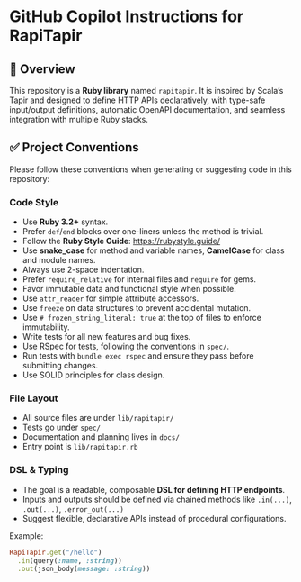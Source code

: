 # GitHub Copilot Instructions for RapiTapir

## 📌 Overview

This repository is a **Ruby library** named `rapitapir`. It is inspired by Scala’s Tapir and designed to define HTTP APIs declaratively, with type-safe input/output definitions, automatic OpenAPI documentation, and seamless integration with multiple Ruby stacks.

## ✅ Project Conventions

Please follow these conventions when generating or suggesting code in this repository:

### Code Style

- Use **Ruby 3.2+** syntax.
- Prefer `def`/`end` blocks over one-liners unless the method is trivial.
- Follow the **Ruby Style Guide**: https://rubystyle.guide/
- Use **snake_case** for method and variable names, **CamelCase** for class and module names.
- Always use 2-space indentation.
- Prefer `require_relative` for internal files and `require` for gems.
- Favor immutable data and functional style when possible.
- Use `attr_reader` for simple attribute accessors.
- Use `freeze` on data structures to prevent accidental mutation.
- Use `# frozen_string_literal: true` at the top of files to enforce immutability.
- Write tests for all new features and bug fixes.
- Use RSpec for tests, following the conventions in `spec/`.
- Run tests with `bundle exec rspec` and ensure they pass before submitting changes.
- Use SOLID principles for class design.

### File Layout

- All source files are under `lib/rapitapir/`
- Tests go under `spec/`
- Documentation and planning lives in `docs/`
- Entry point is `lib/rapitapir.rb`

### DSL & Typing

- The goal is a readable, composable **DSL for defining HTTP endpoints**.
- Inputs and outputs should be defined via chained methods like `.in(...)`, `.out(...)`, `.error_out(...)`
- Suggest flexible, declarative APIs instead of procedural configurations.

Example:

```ruby
RapiTapir.get("/hello")
  .in(query(:name, :string))
  .out(json_body(message: :string))
```